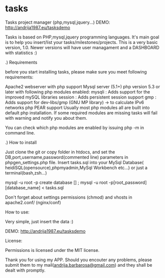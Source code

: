 # tasks
Tasks project manager (php,mysql,jquery...)
DEMO: http://andrija1987.eu/tasksdemo

Tasks is based on PHP,mysql,jquery programming languages. It's main goal is to help you insert/list your tasks/milestones/projects.
This is a very basic version, 1.0. Newer versions will have user managament and a DASHBOARD with statistics :)

.) Requirements

before you start installing tasks, please make sure you meet following requirements:

Apache2 webserver with php support
Mysql server (5.1+)
php version 5.3 or later with following php modules enabled:
mysqli : Adds support for the improved mySQL libraries
session : Adds persistent session support
gmp : Adds support for dev-libs/gmp (GNU MP library) -> to calculate IPv6 networks
php PEAR support
Usually most php modules all are built into default php installation. If some required modules are missing tasks will fail with warning and notify you about them.

You can check which php modules are enabled by issuing php -m in command line.

.) How to install

Just clone the git or copy folder in htdocs, and set the DB,port,username,password(commented line) parameters in phpgen_settings.php file.
Insert tasks.sql into your MySql Database( heidiSQL(opensource),phpmyadmin,MySql Workbench etc...) or just a terminal(bash,zsh...)

mysql -u root -p
create database [] ;
mysql -u root -p[root_password] [database_name] < tasks.sql

Don't forget about settings permissions (chmod) and vhosts in apache2.conf/ (nginx/conf)

How to use:

Very simple, just insert the data :)

DEMO: http://andrija1987.eu/tasksdemo

License:

Permissions is licensed under the MIT license.

Thank you for using my APP.  Should you encouter any problems, please submit them to my mail(andrija.barbarosa@gmail.com) and they shall be dealt with promptly.

